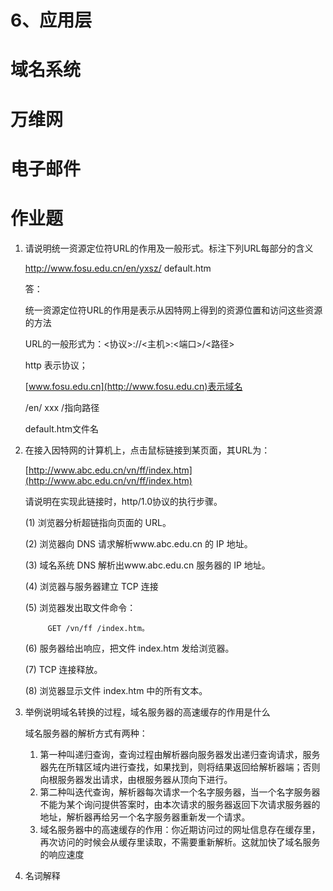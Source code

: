 # 6、应用层

# 域名系统

# 万维网

# 电子邮件

# 作业题

1. 请说明统一资源定位符URL的作用及一般形式。标注下列URL每部分的含义

    http://www.fosu.edu.cn/en/yxsz/ default.htm

    答：

    统一资源定位符URL的作用是表示从因特网上得到的资源位置和访问这些资源的方法

    URL的一般形式为：<协议>://<主机>:<端口>/<路径>

    http 表示协议；

    [www.fosu.edu.cn](http://www.fosu.edu.cn)表示域名

    /en/ xxx /指向路径

    default.htm文件名
2. 在接入因特网的计算机上，点击鼠标链接到某页面，其URL为：

    [http://www.abc.edu.cn/vn/ff/index.htm](http://www.abc.edu.cn/vn/ff/index.htm)

     请说明在实现此链接时，http/1.0协议的执行步骤。

    (1) 浏览器分析超链指向页面的 URL。

    (2) 浏览器向 DNS 请求解析www.abc.edu.cn 的 IP 地址。

    (3) 域名系统 DNS 解析出www.abc.edu.cn 服务器的 IP 地址。

    (4) 浏览器与服务器建立 TCP 连接

    (5) 浏览器发出取文件命令：

            GET /vn/ff /index.htm。

    (6) 服务器给出响应，把文件 index.htm 发给浏览器。

    (7) TCP 连接释放。

    (8) 浏览器显示文件 index.htm 中的所有文本。
3. 举例说明域名转换的过程，域名服务器的高速缓存的作用是什么

    域名服务器的解析方式有两种：

    1. 第一种叫递归查询，查询过程由解析器向服务器发出递归查询请求，服务器先在所辖区域内进行查找，如果找到，则将结果返回给解析器端；否则向根服务器发出请求，由根服务器从顶向下进行。
    2. 第二种叫迭代查询，解析器每次请求一个名字服务器，当一个名字服务器不能为某个询问提供答案时，由本次请求的服务器返回下次请求服务器的地址，解析器再给另一个名字服务器重新发一个请求。
    3. 域名服务器中的高速缓存的作用：你近期访问过的网址信息存在缓存里，再次访问的时候会从缓存里读取，不需要重新解析。这就加快了域名服务的响应速度
4. 名词解释
